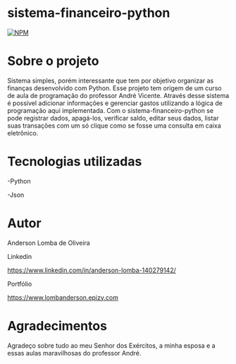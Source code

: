 # sistema-financeiro-python
[![NPM](https://img.shields.io/npm/l/react)](https://github.com/LombaAnderson/sistema-financeiro-python/blob/main/LICENSE)

# Sobre o projeto
Sistema simples, porém interessante que tem por objetivo organizar as finanças desenvolvido com Python. Esse projeto tem origem de um curso de aula de programação do professor André Vicente. Através
desse sistema é possível adicionar informações e gerenciar gastos utilizando a lógica de programação aqui implementada. Com o sistema-financeiro-python se pode registrar dados, apagá-los,
verificar saldo, editar seus dados, listar suas transações com um só clique como se fosse uma consulta em caixa eletrônico.

# Tecnologias utilizadas
-Python

-Json


# Autor

Anderson Lomba de Oliveira

Linkedin

https://www.linkedin.com/in/anderson-lomba-140279142/

Portfólio

https://www.lombanderson.epizy.com

# Agradecimentos

Agradeço sobre tudo ao meu Senhor dos Exércitos, a minha esposa e a essas aulas maravilhosas do professor André.
